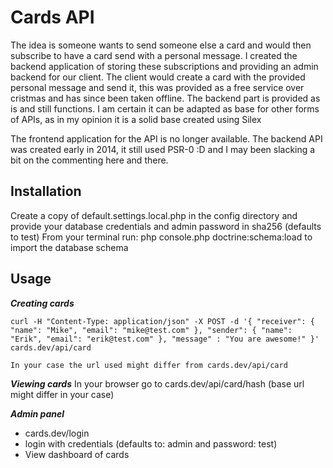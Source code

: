 # Cards API

The idea is someone wants to send someone else a card and would then subscribe to have a card send with a personal message. I created the backend application of storing these subscriptions and providing an admin backend for our client. The client would create a card with the provided personal message and send it, this was provided as a free service over cristmas and has since been taken offline. The backend part is provided as is and still functions. I am certain it can be adapted as base for other forms of APIs, as in my opinion it is a solid base created using Silex

The frontend application for the API is no longer available. The backend API was created early in 2014, it still used PSR-0 :D and I may been slacking a bit on the commenting here and there.

## Installation

Create a copy of default.settings.local.php in the config directory and provide your database credentials and admin password in sha256 (defaults to test)
From your terminal run: php console.php doctrine:schema:load to import the database schema

## Usage

***Creating cards***

```
curl -H "Content-Type: application/json" -X POST -d '{ "receiver": { "name": "Mike", "email": "mike@test.com" }, "sender": { "name": "Erik", "email": "erik@test.com" }, "message" : "You are awesome!" }' cards.dev/api/card

In your case the url used might differ from cards.dev/api/card
```

***Viewing cards***
In your browser go to cards.dev/api/card/hash (base url might differ in your case)

***Admin panel***
- cards.dev/login
- login with credentials (defaults to: admin and password: test)
- View dashboard of cards


